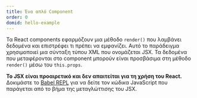 ```yaml
---
title: Ένα απλό Component
order: 0
domid: hello-example
---
```


Τα React components εφαρμόζουν μια μέθοδο `render()` που λαμβάνει δεδομένα και επιστρέφει τι πρέπει να εμφανίζει. Αυτό το παράδειγμα χρησιμοποιεί μια σύνταξη τύπου XML που ονομάζεται JSX. Τα δεδομένα που μεταφέρονται στο component μπορούν είναι προσβάσιμα στη μέθοδο `render()` μέσω του `this.props`.


**Το JSX είναι προαιρετικό και δεν απαιτείται για τη χρήση του React.** Δοκιμάστε το [Babel REPL](babel://es5-syntax-example) για να δείτε τον κώδικα JavaScript που παράγεται από το βήμα της μεταγλώττισης του JSX.
